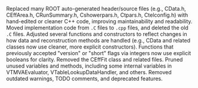 Replaced many ROOT auto-generated header/source files (e.g., CData.h, CEffArea.h, CRunSummary.h, Cshowerpars.h, Ctpars.h, Ctelconfig.h) with hand-edited or cleaner C++ code, improving maintainability and readability. Moved implementation code from `.C` files to `.cpp` files, and deleted the old `.C` files.
Adjusted several functions and constructors to reflect changes in how data and reconstruction methods are handled (e.g., CData and related classes now use cleaner, more explicit constructors).
Functions that previously accepted "version" or "short" flags via integers now use explicit booleans for clarity.
Removed the CEffFit class and related files.
Pruned unused variables and methods, including some internal variables in VTMVAEvaluator, VTableLookupDataHandler, and others.
Removed outdated warnings, TODO comments, and deprecated features.
